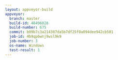 ```yaml
---
layout: appveyor-build
appveyor:
  branch: master
  build-id: 48496028
  build-number: 675
  commit: b09b7c3a214387da5b7df25f0a094dee942cb501
  job-id: 4b9qp6wnj9wsl9k9
  job-number: 3
  os-name: Windows
  test-result: 1
---
```

